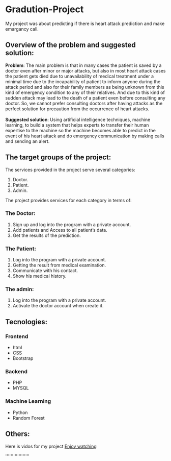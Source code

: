 # Gradution-Project
<p>My project was about predicting if there is heart attack prediction and make emargancy call.</p>

<h2>Overview of the problem and suggested solution:</h2>
<p>
<b>Problem</b>: The main problem is that in many cases the patient is saved by a doctor even after minor or major attacks, but also in most heart attack cases the patient gets died due to unavailability of medical treatment under a minimal time due to the incapability of patient to inform anyone during the attack period and also for their family members as being unknown from this kind of emergency condition to any of their relatives. And due to this kind of sudden attack may lead to the death of a patient even before consulting any doctor. So, we cannot prefer consulting doctors after having attacks as the perfect solution for precaution from the occurrence of heart attacks.<br><br>
<b>Suggested solution</b>: Using artificial intelligence techniques, machine learning, to build a system that helps experts to transfer their human expertise to the machine so the machine becomes able to predict in the event of his heart attack and do emergency communication by making calls and sending an alert.
</p>

<h2>The target groups of the project:</h2>
<p>The services provided in the project serve several categories:</p>
<ol>
  <li>Doctor.</li>
   <li>Patient.</li>
   <li>Admin.</li>
</ol>	
<p>The project provides services for each category in terms of:</p>

<h3>The Doctor:</h3>

<ol>
  <li>Sign up and log into the program with a private account. </li>
    <li>Add patients and Access to all patient’s data.</li>
    <li>Get the results of the prediction.</li>
</ol>
<h3>The Patient:</h3>
    <ol>
        <li>Log into the program with a private account.</li>
        <li>Getting the result from medical examination.</li>
        <li>Communicate with his contact.</li>
        <li>Show his medical history.</li>
    </ol>
<h3>The admin:</h3>
<ol>
    <li>Log into the program with a private account.</li>
    <li>Activate the doctor account when create it.</li>
</ol>

<h2>Tecnologies:</h2>
<h3>Frontend</h3>
<ul>
<li>html</li>
<li>CSS</li>
<li>Bootstrap</li>
</ul>
 
<h3>Backend</h3>
<ul>
<li>PHP</li>
<li>MYSQL</li>
</ul>
<h3>Machine Learning</h3>
<ul>
<li>Python</li>
<li>Random Forest</li>
</ul>
 <h2>Others:</h2>
 <p>Here is vidos for my project <a href="https://drive.google.com/drive/folders/1i3HcGIclghFZ_q0OSSo0iBiNBZdxhoei?usp=sharing">Enjoy watching</a></p>
''''''''''''''''''
